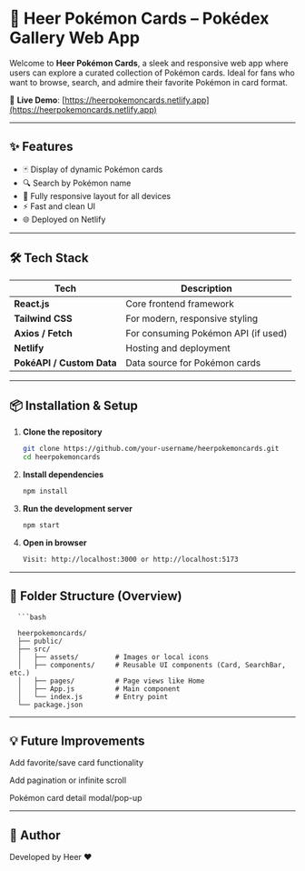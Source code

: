 # 🎴 Heer Pokémon Cards – Pokédex Gallery Web App

Welcome to **Heer Pokémon Cards**, a sleek and responsive web app where users can explore a curated collection of Pokémon cards. Ideal for fans who want to browse, search, and admire their favorite Pokémon in card format.

🔗 **Live Demo**: [https://heerpokemoncards.netlify.app](https://heerpokemoncards.netlify.app)

---

## ✨ Features

- 🃏 Display of dynamic Pokémon cards
- 🔍 Search by Pokémon name
- 📱 Fully responsive layout for all devices
- ⚡ Fast and clean UI
- 🌐 Deployed on Netlify

---

## 🛠️ Tech Stack

| Tech             | Description                            |
|------------------|----------------------------------------|
| **React.js**     | Core frontend framework                |
| **Tailwind CSS** | For modern, responsive styling         |
| **Axios / Fetch**| For consuming Pokémon API (if used)    |
| **Netlify**      | Hosting and deployment                 |
| **PokéAPI / Custom Data** | Data source for Pokémon cards |

---

## 📦 Installation & Setup

1. **Clone the repository**

   ```bash
   git clone https://github.com/your-username/heerpokemoncards.git
   cd heerpokemoncards

2. **Install dependencies**
    ```bash
    npm install

3. **Run the development server**
    ```bash
    npm start

4. **Open in browser**
    ```bash
    Visit: http://localhost:3000 or http://localhost:5173


---

## 📁 Folder Structure (Overview)

      ```bash

      heerpokemoncards/
      ├── public/
      ├── src/
      │   ├── assets/         # Images or local icons
      │   ├── components/     # Reusable UI components (Card, SearchBar, etc.)
      │   ├── pages/          # Page views like Home
      │   ├── App.js          # Main component
      │   └── index.js        # Entry point
      └── package.json

---

## 💡 Future Improvements
Add favorite/save card functionality

Add pagination or infinite scroll

Pokémon card detail modal/pop-up

---

## 🙌 Author
Developed by Heer ❤️
